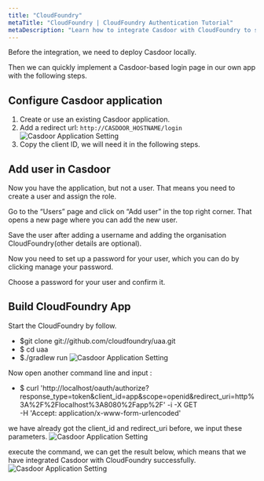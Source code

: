 ```yaml
---
title: "CloudFoundry"
metaTitle: "CloudFoundry | CloudFoundry Authentication Tutorial"
metaDescription: "Learn how to integrate Casdoor with CloudFoundry to secure your applications using JWT"
---
```

Before the integration, we need to deploy Casdoor locally.

Then we can quickly implement a Casdoor-based login page in our own app with the following steps.

## Configure Casdoor application

1. Create or use an existing Casdoor application.
2. Add a redirect url: `http://CASDOOR_HOSTNAME/login`
   ![Casdoor Application Setting](/img/integration/java/CloudFoundry/cas.png)
3. Copy the client ID, we will need it in the following steps.

## Add user in Casdoor

Now you have the application, but not a user. That means you need to create a user and assign the role.

Go to the “Users” page and click on “Add user” in the top right corner. That opens a new page where you can add the new user.

Save the user after adding a username and adding the organisation CloudFoundry(other details are optional).

Now you need to set up a password for your user, which you can do by clicking manage your password.

Choose a password for your user and confirm it.

## Build CloudFoundry App

Start the CloudFoundry by follow.

* $git clone git://github.com/cloudfoundry/uaa.git
* $ cd uaa
* $./gradlew run
  ![Casdoor Application Setting](/img/integration/java/CloudFoundry/command.png)

Now open another command line and input :
* $ curl 'http://localhost/oauth/authorize?response_type=token&client_id=app&scope=openid&redirect_uri=http%3A%2F%2Flocalhost%3A8080%2Fapp%2F' -i -X GET \
  -H 'Accept: application/x-www-form-urlencoded'

we have already got the client_id and redirect_uri before, we input these parameters.
![Casdoor Application Setting](/img/integration/java/CloudFoundry/parameter.png)

execute the command, we can get the result below, which means that we have integrated Casdoor with CloudFoundry successfully.
![Casdoor Application Setting](/img/integration/java/CloudFoundry/result.png)

